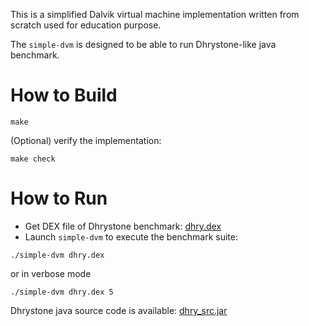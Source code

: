 This is a simplified Dalvik virtual machine implementation written
from scratch used for education purpose.

The `simple-dvm` is designed to be able to run Dhrystone-like java benchmark.

# How to Build
```shell
make
```
(Optional) verify the implementation:
```shell
make check
```

# How to Run
* Get DEX file of Dhrystone benchmark: [dhry.dex](https://github.com/cycheng/simple-dvm-hw3)
* Launch `simple-dvm` to execute the benchmark suite:
```shell
./simple-dvm dhry.dex
```
or in verbose mode
```shell
./simple-dvm dhry.dex 5
```

Dhrystone java source code is available: [dhry_src.jar](http://www.okayan.jp/DhrystoneApplet/dhry_src.jar)
